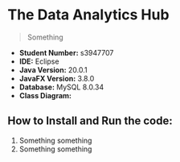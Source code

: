 # The Data Analytics Hub
> Something

- **Student Number:** s3947707
- **IDE:** Eclipse
- **Java Version:** 20.0.1
- **JavaFX Version:** 3.8.0
- **Database:** MySQL 8.0.34
- **Class Diagram:** 

## How to Install and Run the code:
1. Something something
2. Something something

